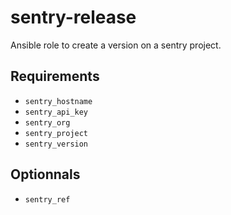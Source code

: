 # sentry-release

Ansible role to create a version on a sentry project.

## Requirements

* `sentry_hostname`
* `sentry_api_key`
* `sentry_org`
* `sentry_project`
* `sentry_version`

## Optionnals

* `sentry_ref`
